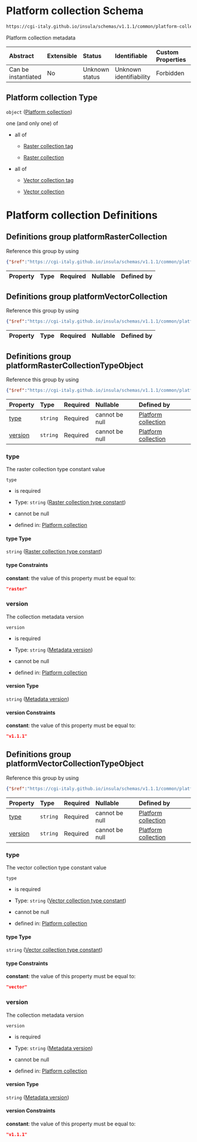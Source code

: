 # Platform collection Schema

```txt
https://cgi-italy.github.io/insula/schemas/v1.1.1/common/platform-collection.schema.json
```

Platform collection metadata

| Abstract            | Extensible | Status         | Identifiable            | Custom Properties | Additional Properties | Access Restrictions | Defined In                                                                                               |
| :------------------ | :--------- | :------------- | :---------------------- | :---------------- | :-------------------- | :------------------ | :------------------------------------------------------------------------------------------------------- |
| Can be instantiated | No         | Unknown status | Unknown identifiability | Forbidden         | Allowed               | none                | [platform-collection.schema.json](schemas/common/platform-collection.schema.json) |

## Platform collection Type

`object` ([Platform collection](platform-collection.md))

one (and only one) of

* all of

  * [Raster collection tag](platform-collection-defs-raster-collection-tag.md)

  * [Raster collection](raster-collection.md)

* all of

  * [Vector collection tag](platform-collection-defs-vector-collection-tag.md)

  * [Vector collection](vector-collection.md)

# Platform collection Definitions

## Definitions group platformRasterCollection

Reference this group by using

```json
{"$ref":"https://cgi-italy.github.io/insula/schemas/v1.1.1/common/platform-collection.schema.json#/$defs/platformRasterCollection"}
```

| Property | Type | Required | Nullable | Defined by |
| :------- | :--- | :------- | :------- | :--------- |

## Definitions group platformVectorCollection

Reference this group by using

```json
{"$ref":"https://cgi-italy.github.io/insula/schemas/v1.1.1/common/platform-collection.schema.json#/$defs/platformVectorCollection"}
```

| Property | Type | Required | Nullable | Defined by |
| :------- | :--- | :------- | :------- | :--------- |

## Definitions group platformRasterCollectionTypeObject

Reference this group by using

```json
{"$ref":"https://cgi-italy.github.io/insula/schemas/v1.1.1/common/platform-collection.schema.json#/$defs/platformRasterCollectionTypeObject"}
```

| Property            | Type     | Required | Nullable       | Defined by                                                                                                                                                                                                                                                               |
| :------------------ | :------- | :------- | :------------- | :----------------------------------------------------------------------------------------------------------------------------------------------------------------------------------------------------------------------------------------------------------------------- |
| [type](#type)       | `string` | Required | cannot be null | [Platform collection](platform-collection-defs-raster-collection-tag-properties-raster-collection-type-constant.md) |
| [version](#version) | `string` | Required | cannot be null | [Platform collection](platform-collection-defs-raster-collection-tag-properties-metadata-version.md)             |

### type

The raster collection type constant value

`type`

* is required

* Type: `string` ([Raster collection type constant](platform-collection-defs-raster-collection-tag-properties-raster-collection-type-constant.md))

* cannot be null

* defined in: [Platform collection](platform-collection-defs-raster-collection-tag-properties-raster-collection-type-constant.md)

#### type Type

`string` ([Raster collection type constant](platform-collection-defs-raster-collection-tag-properties-raster-collection-type-constant.md))

#### type Constraints

**constant**: the value of this property must be equal to:

```json
"raster"
```

### version

The collection metadata version

`version`

* is required

* Type: `string` ([Metadata version](platform-collection-defs-raster-collection-tag-properties-metadata-version.md))

* cannot be null

* defined in: [Platform collection](platform-collection-defs-raster-collection-tag-properties-metadata-version.md)

#### version Type

`string` ([Metadata version](platform-collection-defs-raster-collection-tag-properties-metadata-version.md))

#### version Constraints

**constant**: the value of this property must be equal to:

```json
"v1.1.1"
```

## Definitions group platformVectorCollectionTypeObject

Reference this group by using

```json
{"$ref":"https://cgi-italy.github.io/insula/schemas/v1.1.1/common/platform-collection.schema.json#/$defs/platformVectorCollectionTypeObject"}
```

| Property              | Type     | Required | Nullable       | Defined by                                                                                                                                                                                                                                                               |
| :-------------------- | :------- | :------- | :------------- | :----------------------------------------------------------------------------------------------------------------------------------------------------------------------------------------------------------------------------------------------------------------------- |
| [type](#type-1)       | `string` | Required | cannot be null | [Platform collection](platform-collection-defs-vector-collection-tag-properties-vector-collection-type-constant.md) |
| [version](#version-1) | `string` | Required | cannot be null | [Platform collection](platform-collection-defs-vector-collection-tag-properties-metadata-version.md)             |

### type

The vector collection type constant value

`type`

* is required

* Type: `string` ([Vector collection type constant](platform-collection-defs-vector-collection-tag-properties-vector-collection-type-constant.md))

* cannot be null

* defined in: [Platform collection](platform-collection-defs-vector-collection-tag-properties-vector-collection-type-constant.md)

#### type Type

`string` ([Vector collection type constant](platform-collection-defs-vector-collection-tag-properties-vector-collection-type-constant.md))

#### type Constraints

**constant**: the value of this property must be equal to:

```json
"vector"
```

### version

The collection metadata version

`version`

* is required

* Type: `string` ([Metadata version](platform-collection-defs-vector-collection-tag-properties-metadata-version.md))

* cannot be null

* defined in: [Platform collection](platform-collection-defs-vector-collection-tag-properties-metadata-version.md)

#### version Type

`string` ([Metadata version](platform-collection-defs-vector-collection-tag-properties-metadata-version.md))

#### version Constraints

**constant**: the value of this property must be equal to:

```json
"v1.1.1"
```
